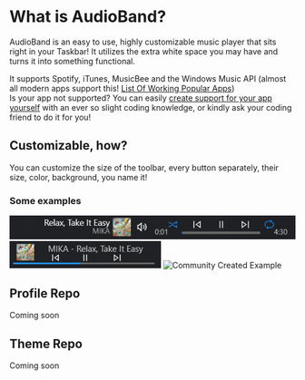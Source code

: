 # What is AudioBand?
AudioBand is an easy to use, highly customizable music player that sits right in your Taskbar!
It utilizes the extra white space you may have and turns it into something functional.

It supports Spotify, iTunes, MusicBee and the Windows Music API (almost all modern apps support this! [List Of Working Popular Apps](https://github.com/ModernFlyouts-Community/ModernFlyouts/blob/main/docs/GSMTC-Support-And-Popular-Apps.md))  
Is your app not supported? You can easily [create support for your app yourself](https://audioband.github.io/AudioBand/audiosource-docs/index.html) with an ever so slight coding knowledge, or kindly ask your coding friend to do it for you!

## Customizable, how?
You can customize the size of the toolbar, every button separately, their size, color, background, you name it!

### Some examples

![Example 1](https://raw.githubusercontent.com/AudioBand/CommunityProfiles/08aba5554fe3e295ebb59e6e4da044658c0c0c62/CustomProfiles/Default/Default.png?raw=true)
![Example 2](https://github.com/AudioBand/CommunityProfiles/blob/08aba5554fe3e295ebb59e6e4da044658c0c0c62/CustomProfiles/Compact/Compact.png?raw=true)
![Community Created Example](https://i.imgur.com/9AHHZk6.gif)

## Profile Repo
Coming soon

## Theme Repo
Coming soon
